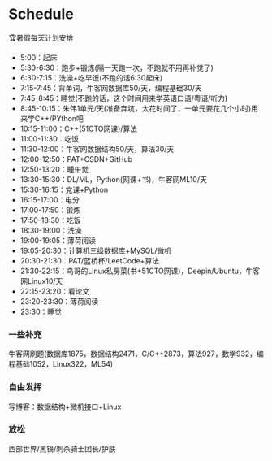 # Schedule
:trophy:暑假每天计划安排  

* 5:00：起床  
* 5:30-6:30：跑步+锻炼(隔一天跑一次，不跑就不用再补觉了)  
* 6:30-7:15：洗澡+吃早饭(不跑的话6:30起床)  
* 7:15-7:45：背单词，牛客网数据库50/天，编程基础30/天  
* 7:45-8:45：睡觉(不跑的话，这个时间用来学英语口语/粤语/听力)  
* 8:45-10:15：朱伟1单元/天(准备弃坑，太花时间了，一单元要花几个小时)用来学C++/PYthon吧  
* 10:15-11:00：C++(51CTO网课)/算法  
* 11:00-11:30：吃饭  
* 11:30-12:00：牛客网数据结构50/天，算法30/天  
* 12:00-12:50：PAT+CSDN+GitHub  
* 12:50-13:20：睡午觉  
* 13:30-15:30：DL/ML，Python(网课+书)，牛客网ML10/天  
* 15:30-16:15：党课+Python  
* 16:15-17:00：电分  
* 17:00-17:50：锻炼  
* 17:50-18:30：吃饭  
* 18:30-19:00：洗澡  
* 19:00-19:05：薄荷阅读  
* 19:05-20:30：计算机三级数据库+MySQL/微机  
* 20:30-21:30：PAT/蓝桥杯/LeetCode+算法  
* 21:30-22:15：鸟哥的Linux私房菜(书+51CTO网课)，Deepin/Ubuntu，牛客网Linux10/天  
* 22:15-23:20：看论文  
* 23:20-23:30：薄荷阅读  
* 23:30：睡觉  

### 一些补充  
牛客网刷题(数据库1875，数据结构2471，C/C++2873，算法927，数学932，编程基础1052，Linux322，ML54)  

### 自由发挥  
写博客：数据结构+微机接口+Linux  

### 放松  
西部世界/黑镜/刺杀骑士团长/护肤
